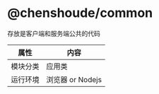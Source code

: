 # @chenshoude/common

存放是客户端和服务端公共的代码

| 属性     | 内容             |
| -------- | ---------------- |
| 模块分类 | 应用类           |
| 运行环境 | 浏览器 or Nodejs |
